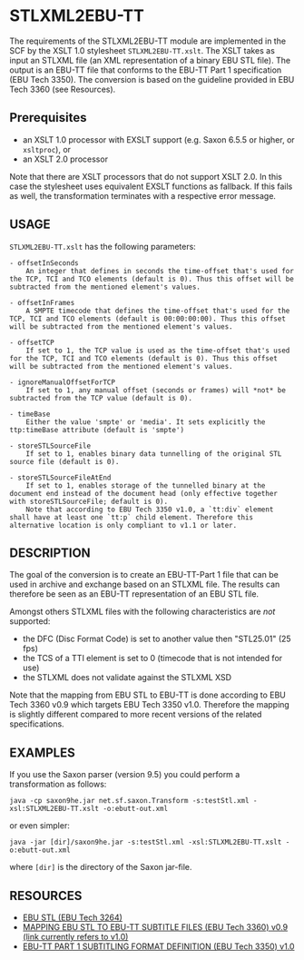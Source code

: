# STLXML2EBU-TT
The requirements of the STLXML2EBU-TT module are implemented in the SCF
by the XSLT 1.0 stylesheet `STLXML2EBU-TT.xslt`. The XSLT takes as input
an STLXML file (an XML representation of a binary EBU STL file). The
output is an EBU-TT file that conforms to the EBU-TT Part 1
specification (EBU Tech 3350). The conversion is based on the guideline
provided in EBU Tech 3360 (see Resources).

## Prerequisites
- an XSLT 1.0 processor with EXSLT support (e.g. Saxon 6.5.5 or higher, or `xsltproc`), or
- an XSLT 2.0 processor

Note that there are XSLT processors that do not support XSLT 2.0. In
this case the stylesheet uses equivalent EXSLT functions as fallback.
If this fails as well, the transformation terminates with a respective
error message.

## USAGE
`STLXML2EBU-TT.xslt` has the following parameters:

    - offsetInSeconds
        An integer that defines in seconds the time-offset that's used for the TCP, TCI and TCO elements (default is 0). Thus this offset will be subtracted from the mentioned element's values.

    - offsetInFrames
        A SMPTE timecode that defines the time-offset that's used for the TCP, TCI and TCO elements (default is 00:00:00:00). Thus this offset will be subtracted from the mentioned element's values.

    - offsetTCP
        If set to 1, the TCP value is used as the time-offset that's used for the TCP, TCI and TCO elements (default is 0). Thus this offset will be subtracted from the mentioned element's values.

    - ignoreManualOffsetForTCP
        If set to 1, any manual offset (seconds or frames) will *not* be subtracted from the TCP value (default is 0).

    - timeBase
        Either the value 'smpte' or 'media'. It sets explicitly the ttp:timeBase attribute (default is 'smpte')

    - storeSTLSourceFile
        If set to 1, enables binary data tunnelling of the original STL source file (default is 0).

    - storeSTLSourceFileAtEnd
        If set to 1, enables storage of the tunnelled binary at the document end instead of the document head (only effective together with storeSTLSourceFile; default is 0).
        Note that according to EBU Tech 3350 v1.0, a `tt:div` element shall have at least one `tt:p` child element. Therefore this alternative location is only compliant to v1.1 or later.


## DESCRIPTION
The goal of the conversion is to create an EBU-TT-Part 1 file that can
be used in archive and exchange based on an STLXML file. The results can
therefore be seen as an EBU-TT representation of an EBU STL file.

Amongst others STLXML files with the following characteristics are *not* supported:
* the DFC (Disc Format Code) is set to another value then "STL25.01" (25 fps)
* the TCS of a TTI element is set to 0 (timecode that is not intended for use)
* the STLXML does not validate against the STLXML XSD

Note that the mapping from EBU STL to EBU-TT is done according to
EBU Tech 3360 v0.9 which targets EBU Tech 3350 v1.0. Therefore the
mapping is slightly different compared to more recent versions of the
related specifications.

## EXAMPLES
If you use the Saxon parser (version 9.5) you could perform a 
transformation as follows:

    java -cp saxon9he.jar net.sf.saxon.Transform -s:testStl.xml -xsl:STLXML2EBU-TT.xslt -o:ebutt-out.xml

or even simpler:

    java -jar [dir]/saxon9he.jar -s:testStl.xml -xsl:STLXML2EBU-TT.xslt -o:ebutt-out.xml

where `[dir]` is the directory of the Saxon jar-file.

## RESOURCES
* [EBU STL (EBU Tech 3264)](https://tech.ebu.ch/docs/tech/tech3264.pdf)
* [MAPPING EBU STL TO EBU-TT SUBTITLE FILES (EBU Tech 3360) v0.9 (link currently refers to v1.0)](https://tech.ebu.ch/docs/tech/tech3360.pdf)
* [EBU-TT PART 1 SUBTITLING FORMAT DEFINITION (EBU Tech 3350) v1.0](https://tech.ebu.ch/docs/tech/tech3350v1-0.pdf)
